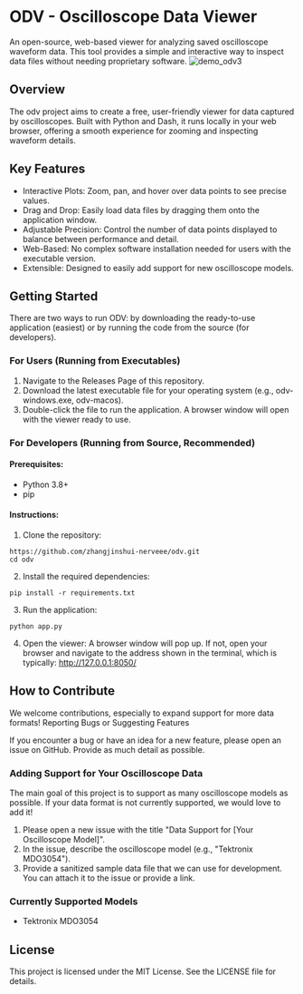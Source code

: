 # ODV - Oscilloscope Data Viewer

An open-source, web-based viewer for analyzing saved oscilloscope waveform data. This tool provides a simple and interactive way to inspect data files without needing proprietary software.
![demo_odv3](https://github.com/user-attachments/assets/1569ec62-2308-4a5a-aa1c-b65210af6108)

## Overview

The odv project aims to create a free, user-friendly viewer for data captured by oscilloscopes. Built with Python and Dash, it runs locally in your web browser, offering a smooth experience for zooming and inspecting waveform details.

## Key Features
- Interactive Plots: Zoom, pan, and hover over data points to see precise values.
- Drag and Drop: Easily load data files by dragging them onto the application window.
- Adjustable Precision: Control the number of data points displayed to balance between performance and detail.
- Web-Based: No complex software installation needed for users with the executable version.
- Extensible: Designed to easily add support for new oscilloscope models.

## Getting Started

There are two ways to run ODV: by downloading the ready-to-use application (easiest) or by running the code from the source (for developers).

### For Users (Running from Executables)

1. Navigate to the Releases Page of this repository.
2. Download the latest executable file for your operating system (e.g., odv-windows.exe, odv-macos).
3. Double-click the file to run the application. A browser window will open with the viewer ready to use.

### For Developers (Running from Source, Recommended)
#### Prerequisites:

- Python 3.8+
- pip

#### Instructions:

1. Clone the repository:
```
https://github.com/zhangjinshui-nerveee/odv.git
cd odv
```
2. Install the required dependencies:
```
pip install -r requirements.txt
```
3. Run the application:
```
python app.py
```
4. Open the viewer:
A browser window will pop up. If not, open your browser and navigate to the address shown in the terminal, which is typically:
http://127.0.0.1:8050/

## How to Contribute

We welcome contributions, especially to expand support for more data formats!
Reporting Bugs or Suggesting Features

If you encounter a bug or have an idea for a new feature, please open an issue on GitHub. Provide as much detail as possible.

### Adding Support for Your Oscilloscope Data

The main goal of this project is to support as many oscilloscope models as possible. If your data format is not currently supported, we would love to add it!

1. Please open a new issue with the title "Data Support for [Your Oscilloscope Model]".
2. In the issue, describe the oscilloscope model (e.g., "Tektronix MDO3054").
3. Provide a sanitized sample data file that we can use for development. You can attach it to the issue or provide a link.

### Currently Supported Models
- Tektronix MDO3054

## License
This project is licensed under the MIT License. See the LICENSE file for details.
